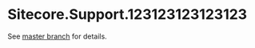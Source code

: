 # Sitecore.Support.123123123123123

See [master branch](https://github.com/sitecoresupport/Sitecore.Support.123123123123123) for details.
